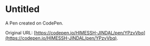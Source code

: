 # Untitled

A Pen created on CodePen.

Original URL: [https://codepen.io/HIMESSH-JINDAL/pen/YPzvVbq](https://codepen.io/HIMESSH-JINDAL/pen/YPzvVbq).

